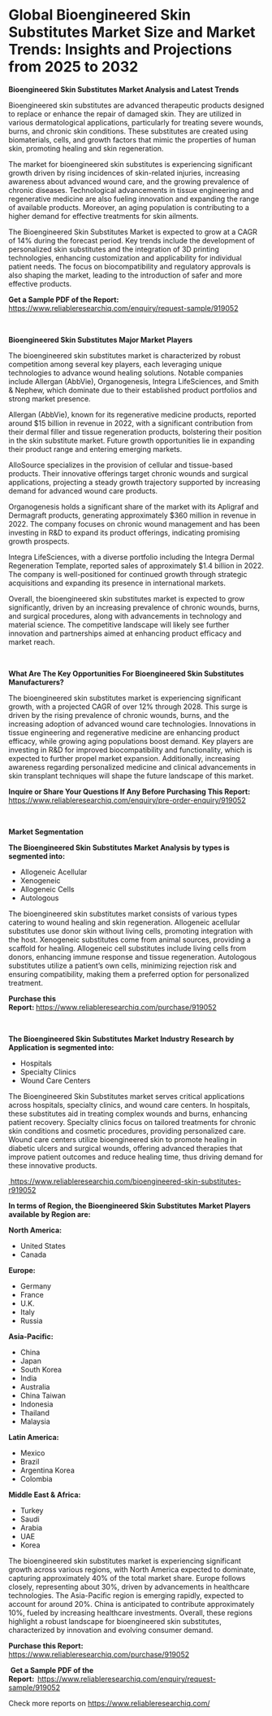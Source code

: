 <p><h1>Global Bioengineered Skin Substitutes Market Size and Market Trends: Insights and Projections from 2025 to 2032</h1></p><p><strong>Bioengineered Skin Substitutes Market Analysis and Latest Trends</strong></p>
<p><p>Bioengineered skin substitutes are advanced therapeutic products designed to replace or enhance the repair of damaged skin. They are utilized in various dermatological applications, particularly for treating severe wounds, burns, and chronic skin conditions. These substitutes are created using biomaterials, cells, and growth factors that mimic the properties of human skin, promoting healing and skin regeneration.</p><p>The market for bioengineered skin substitutes is experiencing significant growth driven by rising incidences of skin-related injuries, increasing awareness about advanced wound care, and the growing prevalence of chronic diseases. Technological advancements in tissue engineering and regenerative medicine are also fueling innovation and expanding the range of available products. Moreover, an aging population is contributing to a higher demand for effective treatments for skin ailments.</p><p>The Bioengineered Skin Substitutes Market is expected to grow at a CAGR of 14% during the forecast period. Key trends include the development of personalized skin substitutes and the integration of 3D printing technologies, enhancing customization and applicability for individual patient needs. The focus on biocompatibility and regulatory approvals is also shaping the market, leading to the introduction of safer and more effective products.</p></p>
<p><strong>Get a Sample PDF of the Report:&nbsp;</strong> <a href="https://www.reliableresearchiq.com/enquiry/request-sample/919052?utm_campaign=3136&utm_medium=2&utm_source=Github&utm_content=ia&utm_term=06032025&utm_id=bioengineered-skin-substitutes">https://www.reliableresearchiq.com/enquiry/request-sample/919052</a></p>
<p>&nbsp;</p>
<p><strong>Bioengineered Skin Substitutes Major Market Players</strong></p>
<p><p>The bioengineered skin substitutes market is characterized by robust competition among several key players, each leveraging unique technologies to advance wound healing solutions. Notable companies include Allergan (AbbVie), Organogenesis, Integra LifeSciences, and Smith & Nephew, which dominate due to their established product portfolios and strong market presence.</p><p>Allergan (AbbVie), known for its regenerative medicine products, reported around $15 billion in revenue in 2022, with a significant contribution from their dermal filler and tissue regeneration products, bolstering their position in the skin substitute market. Future growth opportunities lie in expanding their product range and entering emerging markets.</p><p>AlloSource specializes in the provision of cellular and tissue-based products. Their innovative offerings target chronic wounds and surgical applications, projecting a steady growth trajectory supported by increasing demand for advanced wound care products.</p><p>Organogenesis holds a significant share of the market with its Apligraf and Dermagraft products, generating approximately $360 million in revenue in 2022. The company focuses on chronic wound management and has been investing in R&D to expand its product offerings, indicating promising growth prospects.</p><p>Integra LifeSciences, with a diverse portfolio including the Integra Dermal Regeneration Template, reported sales of approximately $1.4 billion in 2022. The company is well-positioned for continued growth through strategic acquisitions and expanding its presence in international markets.</p><p>Overall, the bioengineered skin substitutes market is expected to grow significantly, driven by an increasing prevalence of chronic wounds, burns, and surgical procedures, along with advancements in technology and material science. The competitive landscape will likely see further innovation and partnerships aimed at enhancing product efficacy and market reach.</p></p>
<p>&nbsp;</p>
<p><strong>What Are The Key Opportunities For Bioengineered Skin Substitutes Manufacturers?</strong></p>
<p><p>The bioengineered skin substitutes market is experiencing significant growth, with a projected CAGR of over 12% through 2028. This surge is driven by the rising prevalence of chronic wounds, burns, and the increasing adoption of advanced wound care technologies. Innovations in tissue engineering and regenerative medicine are enhancing product efficacy, while growing aging populations boost demand. Key players are investing in R&D for improved biocompatibility and functionality, which is expected to further propel market expansion. Additionally, increasing awareness regarding personalized medicine and clinical advancements in skin transplant techniques will shape the future landscape of this market.</p></p>
<p><strong>Inquire or Share Your Questions If Any Before Purchasing This Report:</strong> <a href="https://www.reliableresearchiq.com/enquiry/pre-order-enquiry/919052?utm_campaign=3136&utm_medium=2&utm_source=Github&utm_content=ia&utm_term=06032025&utm_id=bioengineered-skin-substitutes">https://www.reliableresearchiq.com/enquiry/pre-order-enquiry/919052</a></p>
<p>&nbsp;</p>
<p><strong>Market Segmentation</strong></p>
<p><strong>The Bioengineered Skin Substitutes Market Analysis by types is segmented into:</strong></p>
<p><ul><li>Allogeneic Acellular</li><li>Xenogeneic</li><li>Allogeneic Cells</li><li>Autologous</li></ul></p>
<p><p>The bioengineered skin substitutes market consists of various types catering to wound healing and skin regeneration. Allogeneic acellular substitutes use donor skin without living cells, promoting integration with the host. Xenogeneic substitutes come from animal sources, providing a scaffold for healing. Allogeneic cell substitutes include living cells from donors, enhancing immune response and tissue regeneration. Autologous substitutes utilize a patient’s own cells, minimizing rejection risk and ensuring compatibility, making them a preferred option for personalized treatment.</p></p>
<p><strong>Purchase this Report:&nbsp;</strong><a href="https://www.reliableresearchiq.com/purchase/919052?utm_campaign=3136&utm_medium=2&utm_source=Github&utm_content=ia&utm_term=06032025&utm_id=bioengineered-skin-substitutes">https://www.reliableresearchiq.com/purchase/919052</a></p>
<p>&nbsp;</p>
<p><strong>The Bioengineered Skin Substitutes Market Industry Research by Application is segmented into:</strong></p>
<p><ul><li>Hospitals</li><li>Specialty Clinics</li><li>Wound Care Centers</li></ul></p>
<p><p>The Bioengineered Skin Substitutes market serves critical applications across hospitals, specialty clinics, and wound care centers. In hospitals, these substitutes aid in treating complex wounds and burns, enhancing patient recovery. Specialty clinics focus on tailored treatments for chronic skin conditions and cosmetic procedures, providing personalized care. Wound care centers utilize bioengineered skin to promote healing in diabetic ulcers and surgical wounds, offering advanced therapies that improve patient outcomes and reduce healing time, thus driving demand for these innovative products.</p></p>
<p><a href="https://www.reliableresearchiq.com/bioengineered-skin-substitutes-r919052?utm_campaign=3136&utm_medium=2&utm_source=Github&utm_content=ia&utm_term=06032025&utm_id=bioengineered-skin-substitutes">&nbsp;https://www.reliableresearchiq.com/bioengineered-skin-substitutes-r919052</a></p>
<p><strong>In terms of Region, the Bioengineered Skin Substitutes Market Players available by Region are:</strong></p>
<p>
    <p> <strong> North America: </strong>
        <ul>
            <li>United States</li>
            <li>Canada</li>
        </ul>
        </p> 
    <p> <strong> Europe: </strong>
        <ul>
            <li>Germany</li>
            <li>France</li>
            <li>U.K.</li>
            <li>Italy</li>
            <li>Russia</li>
        </ul>
        </p> 
    <p> <strong> Asia-Pacific: </strong>
        <ul>
            <li>China</li>
            <li>Japan</li>
            <li>South Korea</li>
            <li>India</li>
            <li>Australia</li>
            <li>China Taiwan</li>
            <li>Indonesia</li>
            <li>Thailand</li>
            <li>Malaysia</li>
        </ul>
        </p> 
    <p> <strong> Latin America: </strong>
        <ul>
            <li>Mexico</li>
            <li>Brazil</li>
            <li>Argentina Korea</li>
            <li>Colombia</li>
        </ul>
        </p> 
    <p> <strong> Middle East & Africa: </strong>
        <ul>
            <li>Turkey</li>
            <li>Saudi</li>
            <li>Arabia</li>
            <li>UAE</li>
            <li>Korea</li>
        </ul>
    </p>
    </p>
<p><p>The bioengineered skin substitutes market is experiencing significant growth across various regions, with North America expected to dominate, capturing approximately 40% of the total market share. Europe follows closely, representing about 30%, driven by advancements in healthcare technologies. The Asia-Pacific region is emerging rapidly, expected to account for around 20%. China is anticipated to contribute approximately 10%, fueled by increasing healthcare investments. Overall, these regions highlight a robust landscape for bioengineered skin substitutes, characterized by innovation and evolving consumer demand.</p></p>
<p><strong>Purchase this Report: </strong><a href="https://www.reliableresearchiq.com/purchase/919052?utm_campaign=3136&utm_medium=2&utm_source=Github&utm_content=ia&utm_term=06032025&utm_id=bioengineered-skin-substitutes">https://www.reliableresearchiq.com/purchase/919052</a></p>
<p>&nbsp;<strong>Get a Sample PDF of the Report:&nbsp;&nbsp;</strong><a href="https://www.reliableresearchiq.com/enquiry/request-sample/919052?utm_campaign=3136&utm_medium=2&utm_source=Github&utm_content=ia&utm_term=06032025&utm_id=bioengineered-skin-substitutes">https://www.reliableresearchiq.com/enquiry/request-sample/919052</a></p>
<p><strong></strong></p>
<p>Check more reports on <a href="https://www.reliableresearchiq.com/?utm_campaign=3136&utm_medium=2&utm_source=Github&utm_content=ia&utm_term=06032025&utm_id=bioengineered-skin-substitutes">https://www.reliableresearchiq.com/</a></p>